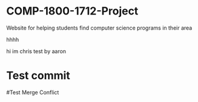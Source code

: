 # COMP-1800-1712-Project
Website for helping students find computer science programs in their area

hhhh

hi im chris
test by aaron
# Test commit

#Test Merge Conflict